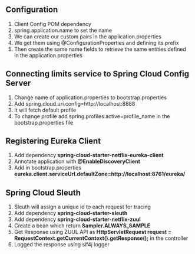 Configuration
-------------

1.  Client Config POM dependency
2.  spring.application.name to set the name
3.  We can create our custom pairs in the application.properties
4.  We get them using @ConfigurationProperties and defining its prefix
5.  Then create the same name fields to retrieve the same entities
    defined in the application.properties

Connecting limits service to Spring Cloud Config Server
-------------------------------------------------------

1.  Change name of application.properties to bootstrap.properties
2.  Add spring.cloud.uri.config=http://localhost:8888
3.  It will fetch default profile
4.  To change profile add spring.profiles.active=profile_name in the
    bootstrap.properties file

Registering Eureka Client
-------------------------

1.  Add dependency **spring-cloud-starter-netflix-eureka-client**
2.  Annotate application with **@EnableDiscoveryClient**
3.  Add in bootstrap.properties
    **eureka.client.serviceUrl.defaultZone=http://localhost:8761/eureka/**

Spring Cloud Sleuth
-------------------

1.  Sleuth will assign a unique id to each request for tracing
2.  Add dependency **spring-cloud-starter-sleuth**
3.  Add dependency **spring-cloud-starter-netflix-zuul**
4.  Create a bean which return **Sampler.ALWAYS_SAMPLE**
5.  Get Response using ZUUL API as **HttpServletRequest request =
    RequestContext.getCurrentContext().getResponse();** in the
    controller
6.  Logged the response using slf4j logger

